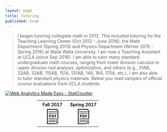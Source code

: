 ```yaml
---
layout: page
title: Tutoring
published: true
---
```


> I began tutoring collegiate math in 2012. This included tutoring for the Teaching Learning Center (Oct 2012 - June 2016), the Math Department (Spring 2013) and Physics Department (Winter 2015 - Spring 2016) at Walla Walla University. I am now a Teaching Assistant at UCLA (since Sep 2016). I am able to tutor many standard undergraduate math courses, ranging from lower division calculus to upper division real analysis, optimization, and others (e.g., 31AB, 32AB, 33AB, 115AB, 151A, 131AB, 146, 164, 170A, etc.). I am also able to tutor standard physics materials. Below you read samples of official course evaluations from UCLA students.

<div class="featured">
  <!-- Start of StatCounter Code for Default Guide -->
  <script type="text/javascript">
  var sc_project=11458818; 
  var sc_invisible=0; 
  var sc_security="c3a494a0"; 
  var scJsHost = (("https:" == document.location.protocol) ?
  "https://secure." : "http://www.");
  document.write("<sc"+"ript type='text/javascript' src='" + scJsHost+
  "statcounter.com/counter/counter.js'></"+"script>");
  </script>
  <noscript><div class="statcounter"><a title="Web Analytics Made Easy -
  StatCounter" href="http://statcounter.com/" target="_blank"><img
  class="statcounter" src="//c.statcounter.com/11458818/0/c3a494a0/0/"
  alt="Web Analytics Made Easy - StatCounter"></a></div></noscript>
  <!-- End of StatCounter Code for Default Guide -->
</div>

<div class = "featured">
  <center>
  <table style="width: 300px; background-color:rgba(0, 0, 0, 0);">
    <tr>
      <th align="center">Fall 2017</th>
      <th align="center">Spring 2017</th>
    </tr>
    <tr>
      <td align="center" width = "50%">
        <div class="brightness">
          <a href="public/course-evals/2017F-MATH-146-Heaton-Evals.pdf"><img src="/public/images/preprint-icon2.png" alt="Spring 2017" class="image" style="width:50px">
          </a> 
        </div>
      </td>
      <td align="center" width = "50%">
        <div class="brightness">
          <a href="/public/course-evals/2017S-MATH-164-Heaton-Evals.pdf"><img src="/public/images/preprint-icon2.png" alt="Fall 2018" class="image" style="width:50px">
          </a> 
        </div>
      </td>  
    </tr>
  </table>
  </center>
</div> 
